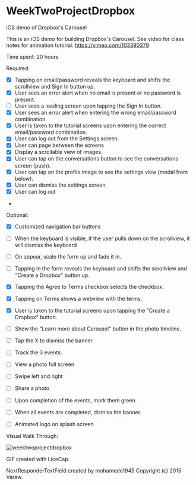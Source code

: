 # WeekTwoProjectDropbox
iOS demo of Dropbox's Carousel

This is an iOS demo for building Dropbox's Carousel. See video for class notes for animation tutorial: https://vimeo.com/103390379

Time spent: 20 hours

Required:

* [x] Tapping on email/password reveals the keyboard and shifts the scrollview and Sign In button up. 
* [x] User sees an error alert when no email is present or no password is present.
* [ ] User sees a loading screen upon tapping the Sign In button.
* [x] User sees an error alert when entering the wrong email/password combination.
* [x] User is taken to the tutorial screens upon entering the correct email/password combination.
* [x] User can log out from the Settings screen.
* [x] User can page between the screens
* [x] Display a scrollable view of images.
* [x] User can tap on the conversations button to see the conversations screen (push).
* [x] User can tap on the profile image to see the settings view (modal from below).
* [x] User can dismiss the settings screen.
* [x] User can log out
* 
Optional: 

* [x] Customized navigation bar buttons
* [ ] When the keyboard is visible, if the user pulls down on the scrollview, it will dismiss the keyboard 
* [ ] On appear, scale the form up and fade it in.
* [ ] Tapping in the form reveals the keyboard and shifts the scrollview and "Create a Dropbox" button up.
* [x] Tapping the Agree to Terms checkbox selects the checkbox.
* [x] Tapping on Terms shows a webview with the terms.
* [x] User is taken to the tutorial screens upon tapping the "Create a Dropbox" button.
* [ ] Show the "Learn more about Carousel" button in the photo timeline.
* [ ] Tap the X to dismiss the banner
* [ ] Track the 3 events:
* [ ] View a photo full screen
* [ ] Swipe left and right
* [ ] Share a photo
* [ ] Upon completion of the events, mark them green.
* [ ] When all events are completed, dismiss the banner.
* [ ] Animated logo on splash screen


Visual Walk Through:

![weektwoprojectdropbox](https://cloud.githubusercontent.com/assets/9056938/10216782/63769084-67e0-11e5-8f64-c64515b724d9.gif)



GIF created with LiceCap.

NextResponderTextField created by mohamede1945 Copyright (c) 2015 Varaw.
